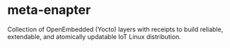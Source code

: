 # meta-enapter

Collection of OpenEmbedded (Yocto) layers with receipts to build reliable, extendable, and atomically updatable IoT Linux distribution.
